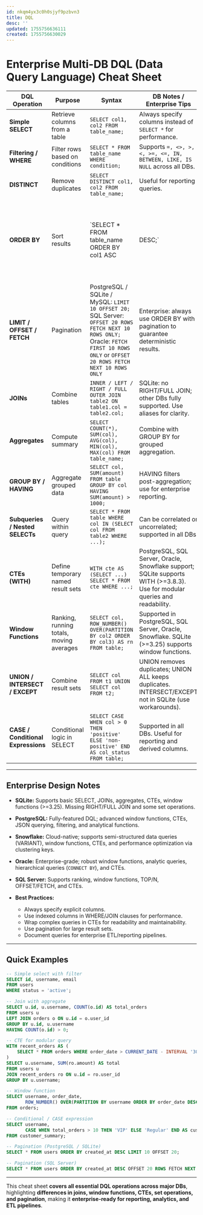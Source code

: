 ```yaml
---
id: nkqm4yx3c0h0sjyf9pzbvn3
title: DQL
desc: ''
updated: 1755756636111
created: 1755756630029
---
```


# **Enterprise Multi-DB DQL (Data Query Language) Cheat Sheet**

| DQL Operation                      | Purpose                                  | Syntax                                                                                                                                                                                            | DB Notes / Enterprise Tips                                                                                                  |                                                                                                 |
| ---------------------------------- | ---------------------------------------- | ------------------------------------------------------------------------------------------------------------------------------------------------------------------------------------------------- | --------------------------------------------------------------------------------------------------------------------------- | ----------------------------------------------------------------------------------------------- |
| **Simple SELECT**                  | Retrieve columns from a table            | `SELECT col1, col2 FROM table_name;`                                                                                                                                                              | Always specify columns instead of `SELECT *` for performance.                                                               |                                                                                                 |
| **Filtering / WHERE**              | Filter rows based on conditions          | `SELECT * FROM table_name WHERE condition;`                                                                                                                                                       | Supports `=, <>, >, <, >=, <=, IN, BETWEEN, LIKE, IS NULL` across all DBs.                                                  |                                                                                                 |
| **DISTINCT**                       | Remove duplicates                        | `SELECT DISTINCT col1, col2 FROM table_name;`                                                                                                                                                     | Useful for reporting queries.                                                                                               |                                                                                                 |
| **ORDER BY**                       | Sort results                             | \`SELECT \* FROM table\_name ORDER BY col1 ASC                                                                                                                                                    | DESC;\`                                                                                                                     | Multiple columns allowed; DB-specific NULL ordering (`NULLS FIRST/LAST` in PostgreSQL, Oracle). |
| **LIMIT / OFFSET / FETCH**         | Pagination                               | PostgreSQL / SQLite / MySQL: `LIMIT 10 OFFSET 20;` <br> SQL Server: `OFFSET 20 ROWS FETCH NEXT 10 ROWS ONLY;` <br> Oracle: `FETCH FIRST 10 ROWS ONLY` or `OFFSET 20 ROWS FETCH NEXT 10 ROWS ONLY` | Enterprise: always use ORDER BY with pagination to guarantee deterministic results.                                         |                                                                                                 |
| **JOINs**                          | Combine tables                           | `INNER / LEFT / RIGHT / FULL OUTER JOIN table2 ON table1.col = table2.col;`                                                                                                                       | SQLite: no RIGHT/FULL JOIN; other DBs fully supported. Use aliases for clarity.                                             |                                                                                                 |
| **Aggregates**                     | Compute summary                          | `SELECT COUNT(*), SUM(col), AVG(col), MIN(col), MAX(col) FROM table_name;`                                                                                                                        | Combine with GROUP BY for grouped aggregation.                                                                              |                                                                                                 |
| **GROUP BY / HAVING**              | Aggregate grouped data                   | `SELECT col, SUM(amount) FROM table GROUP BY col HAVING SUM(amount) > 1000;`                                                                                                                      | HAVING filters post-aggregation; use for enterprise reporting.                                                              |                                                                                                 |
| **Subqueries / Nested SELECTs**    | Query within query                       | `SELECT * FROM table WHERE col IN (SELECT col FROM table2 WHERE ...);`                                                                                                                            | Can be correlated or uncorrelated; supported in all DBs.                                                                    |                                                                                                 |
| **CTEs (WITH)**                    | Define temporary named result sets       | `WITH cte AS (SELECT ...) SELECT * FROM cte WHERE ...;`                                                                                                                                           | PostgreSQL, SQL Server, Oracle, Snowflake support; SQLite supports WITH (>=3.8.3). Use for modular queries and readability. |                                                                                                 |
| **Window Functions**               | Ranking, running totals, moving averages | `SELECT col, ROW_NUMBER() OVER(PARTITION BY col2 ORDER BY col3) AS rn FROM table;`                                                                                                                | Supported in PostgreSQL, SQL Server, Oracle, Snowflake. SQLite (>=3.25) supports window functions.                          |                                                                                                 |
| **UNION / INTERSECT / EXCEPT**     | Combine result sets                      | `SELECT col FROM t1 UNION SELECT col FROM t2;`                                                                                                                                                    | UNION removes duplicates; UNION ALL keeps duplicates. INTERSECT/EXCEPT not in SQLite (use workarounds).                     |                                                                                                 |
| **CASE / Conditional Expressions** | Conditional logic in SELECT              | `SELECT CASE WHEN col > 0 THEN 'positive' ELSE 'non-positive' END AS col_status FROM table;`                                                                                                      | Supported in all DBs. Useful for reporting and derived columns.                                                             |                                                                                                 |

---

## **Enterprise Design Notes**

* **SQLite:** Supports basic SELECT, JOINs, aggregates, CTEs, window functions (>=3.25). Missing RIGHT/FULL JOIN and some set operations.
* **PostgreSQL:** Fully-featured DQL; advanced window functions, CTEs, JSON querying, filtering, and analytical functions.
* **Snowflake:** Cloud-native; supports semi-structured data queries (VARIANT), window functions, CTEs, and performance optimization via clustering keys.
* **Oracle:** Enterprise-grade; robust window functions, analytic queries, hierarchical queries (`CONNECT BY`), and CTEs.
* **SQL Server:** Supports ranking, window functions, TOP/N, OFFSET/FETCH, and CTEs.
* **Best Practices:**

  * Always specify explicit columns.
  * Use indexed columns in WHERE/JOIN clauses for performance.
  * Wrap complex queries in CTEs for readability and maintainability.
  * Use pagination for large result sets.
  * Document queries for enterprise ETL/reporting pipelines.

---

## **Quick Examples**

```sql
-- Simple select with filter
SELECT id, username, email
FROM users
WHERE status = 'active';

-- Join with aggregate
SELECT u.id, u.username, COUNT(o.id) AS total_orders
FROM users u
LEFT JOIN orders o ON u.id = o.user_id
GROUP BY u.id, u.username
HAVING COUNT(o.id) > 0;

-- CTE for modular query
WITH recent_orders AS (
    SELECT * FROM orders WHERE order_date > CURRENT_DATE - INTERVAL '30 days'
)
SELECT u.username, SUM(ro.amount) AS total
FROM users u
JOIN recent_orders ro ON u.id = ro.user_id
GROUP BY u.username;

-- Window function
SELECT username, order_date,
       ROW_NUMBER() OVER(PARTITION BY username ORDER BY order_date DESC) AS rn
FROM orders;

-- Conditional / CASE expression
SELECT username,
       CASE WHEN total_orders > 10 THEN 'VIP' ELSE 'Regular' END AS customer_type
FROM customer_summary;

-- Pagination (PostgreSQL / SQLite)
SELECT * FROM users ORDER BY created_at DESC LIMIT 10 OFFSET 20;

-- Pagination (SQL Server)
SELECT * FROM users ORDER BY created_at DESC OFFSET 20 ROWS FETCH NEXT 10 ROWS ONLY;
```

---

This cheat sheet **covers all essential DQL operations across major DBs**, highlighting **differences in joins, window functions, CTEs, set operations, and pagination**, making it **enterprise-ready for reporting, analytics, and ETL pipelines**.
